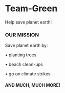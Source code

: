 # Team-Green
Help save planet earth!
  
###    **OUR MISSION**

Save planet earth by:

• planting trees

• beach clean-ups

• go on climate strikes

#### AND MUCH, MUCH MORE!
